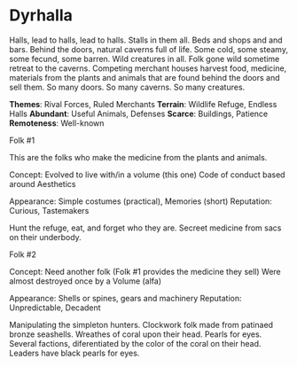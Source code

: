 Dyrhalla
========

Halls, lead to halls, lead to halls. Stalls in them all. Beds and shops and and bars. Behind the doors, natural caverns full of life. Some cold, some steamy, some fecund, some barren. Wild creatures in all. Folk gone wild sometime retreat to the caverns. Competing merchant houses harvest food, medicine, materials from the plants and animals that are found behind the doors and sell them. So many doors. So many caverns. So many creatures.

**Themes**: Rival Forces, Ruled Merchants
**Terrain**: Wildlife Refuge, Endless Halls
**Abundant**: Useful Animals, Defenses
**Scarce**: Buildings, Patience
**Remoteness**: Well-known

Folk #1

This are the folks who make the medicine from the plants and animals.

Concept:
Evolved to live with/in a volume (this one)
Code of conduct based around Aesthetics

Appearance: Simple costumes (practical), Memories (short)
Reputation: Curious, Tastemakers

Hunt the refuge, eat, and forget who they are. Secreet medicine from sacs on their underbody.

Folk #2

Concept:
Need another folk (Folk #1 provides the medicine they sell)
Were almost destroyed once by a Volume (alfa)

Appearance: Shells or spines, gears and machinery
Reputation: Unpredictable, Decadent

Manipulating the simpleton hunters. Clockwork folk made from patinaed bronze seashells. Wreathes of coral upon their head. Pearls for eyes. Several factions, diferentiated by the color of the coral on their head. Leaders have black pearls for eyes.
